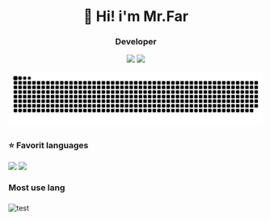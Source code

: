 <h1 align="center">👋 Hi! i'm Mr.Far</h1>

<h3 align="center">Developer</h3>
<p align="center">
  <a href="https://tlgg.ru/BaggerFast"><img src="https://img.shields.io/badge/-Discord-white?style=flat&logo=Discord&logoColor=#7B68EE" /></a>
  <a href="http://zeroway.org"><img src="https://img.shields.io/badge/-ZWS-white?style=flat&logo=Google Earth&logoColor=#DA70D6" /></a>
 <br>
</p>
<img src="https://raw.githubusercontent.com/Platane/snk/output/github-contribution-grid-snake.svg">


### ⭐️ Favorit languages
<img src="https://img.shields.io/badge/Python-black?style=for-the-badge&logo=Python&logoColor=yellow"> <img src="https://img.shields.io/badge/Java-black?style=for-the-badge&logo=CoffeeScript&logoColor=orange">


### Most use lang
<img align="middle" alt="test" src="https://github-readme-stats.vercel.app/api/top-langs/?username=mr-far&layout=compact&theme=dark" />  
